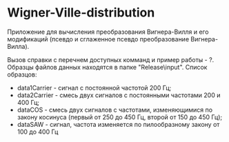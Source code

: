 # Wigner-Ville-distribution
Приложение для вычисления преобразования Вигнера-Вилля и его модификаций (псевдо и сглаженное псевдо преобразование Вигнера-Вилла).

Вызов справки с перечнем доступных комманд и пример работы - ?.
Образцы файлов данных находятся в папке "Release\input".
Список образцов:
 - data1Carrier - сигнал с постоянной частотой 200 Гц;
 - data2Carrier - смесь двух сигналов с постоянными частотами 200 и 400 Гц;
 - dataCOS - смесь двух сигналов с частотами, изменяющимися по закону косинуса (первый от 250 до 450 Гц, второй от 150 до 450 Гц);
 - dataSAW - сигнал, частота изменяется по пилообразному закону от 100 до 400 Гц
